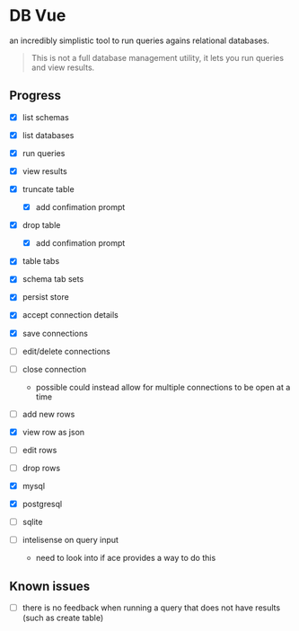 # DB Vue

an incredibly simplistic tool to run queries agains relational databases.

> This is not a full database management utility, it lets you run queries and view results.


## Progress
- [x] list schemas
- [x] list databases
- [x] run queries
- [x] view results
- [x] truncate table
    - [x] add confimation prompt
- [x] drop table
    - [x] add confimation prompt

- [x] table tabs
- [x] schema tab sets
- [x] persist store

- [x] accept connection details
- [x] save connections
- [ ] edit/delete connections
- [ ] close connection
    - possible could instead allow for multiple connections to be open at a time

- [ ] add new rows
- [x] view row as json
- [ ] edit rows
- [ ] drop rows

- [x] mysql
- [x] postgresql
- [ ] sqlite

- [ ] intelisense on query input 
    - need to look into if ace provides a way to do this

## Known issues
- [ ] there is no feedback when running a query that does not have results (such as create table)
